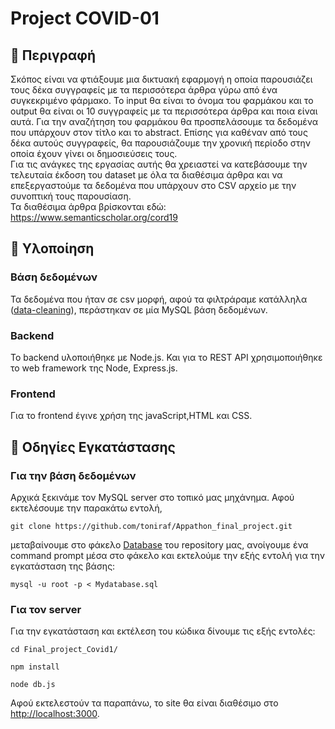 # Project COVID-01
## :pill: Περιγραφή
Σκόπος είναι να φτιάξουμε μια δικτυακή εφαρμογή η οποία παρουσιάζει τους δέκα συγγραφείς με τα περισσότερα άρθρα γύρω από ένα συγκεκριμένο φάρμακο. To input θα είναι το όνομα του φαρμάκου και το output θα είναι οι 10 συγγραφείς με τα περισσότερα άρθρα και ποια είναι αυτά. Για την αναζήτηση του φαρμάκου θα προσπελάσουμε τα δεδομένα που υπάρχουν στον τίτλο και το abstract. Επίσης για καθέναν από τους δέκα αυτούς συγγραφείς, θα παρουσιάζουμε
την χρονική περίοδο στην οποία έχουν γίνει οι δημοσιεύσεις τους.\
Για τις ανάγκες της εργασίας αυτής θα χρειαστεί να κατεβάσουμε την τελευταία έκδοση του dataset με όλα τα διαθέσιμα άρθρα και να επεξεργαστούμε τα δεδομένα που υπάρχουν στο CSV αρχείο με την συνοπτική τους παρουσίαση.\
Τα διαθέσιμα άρθρα βρίσκονται εδώ: https://www.semanticscholar.org/cord19

 ## :flashlight: Υλοποίηση
 ### Βάση δεδομένων
 Τα δεδομένα που ήταν σε csv μορφή, αφού τα φιλτράραμε κατάλληλα ([data-cleaning](https://en.wikipedia.org/wiki/Data_cleansing#:~:text=Data%20cleansing%20or%20data%20cleaning,the%20dirty%20or%20coarse%20data.)), περάστηκαν σε μία MySQL βάση δεδομένων.

### Backend
Το backend υλοποιήθηκε με Node.js. Και για τo REST API χρησιμοποιήθηκε το web framework της Node, Express.js.

### Frontend
Για το frontend έγινε χρήση της javaScript,HTML και CSS.

## :wrench: Οδηγίες Εγκατάστασης
### Για την βάση δεδομένων
Αρχικά ξεκινάμε τον MySQL server στο τοπικό μας μηχάνημα. Αφού εκτελέσουμε την παρακάτω εντολή,
```
git clone https://github.com/toniraf/Appathon_final_project.git
```
μεταβαίνουμε στο φάκελο [Database](https://github.com/toniraf/Appathon_final_project/tree/master/Database) του repository μας, ανοίγουμε ένα command prompt μέσα στο φάκελο και εκτελούμε την εξής εντολή για την εγκατάσταση της βάσης:
```
mysql -u root -p < Mydatabase.sql
```
### Για τον server 
Για την εγκατάσταση και εκτέλεση του κώδικα δίνουμε τις εξής εντολές:
```
cd Final_project_Covid1/

npm install 

node db.js 
```
Aφού εκτελεστούν τα παραπάνω, το site θα είναι διαθέσιμο στο [http://localhost:3000](http://localhost:3000).
